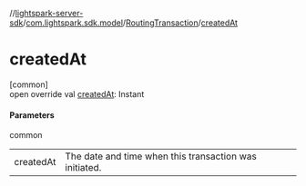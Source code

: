 //[lightspark-server-sdk](../../../index.md)/[com.lightspark.sdk.model](../index.md)/[RoutingTransaction](index.md)/[createdAt](created-at.md)

# createdAt

[common]\
open override val [createdAt](created-at.md): Instant

#### Parameters

common

| | |
|---|---|
| createdAt | The date and time when this transaction was initiated. |
